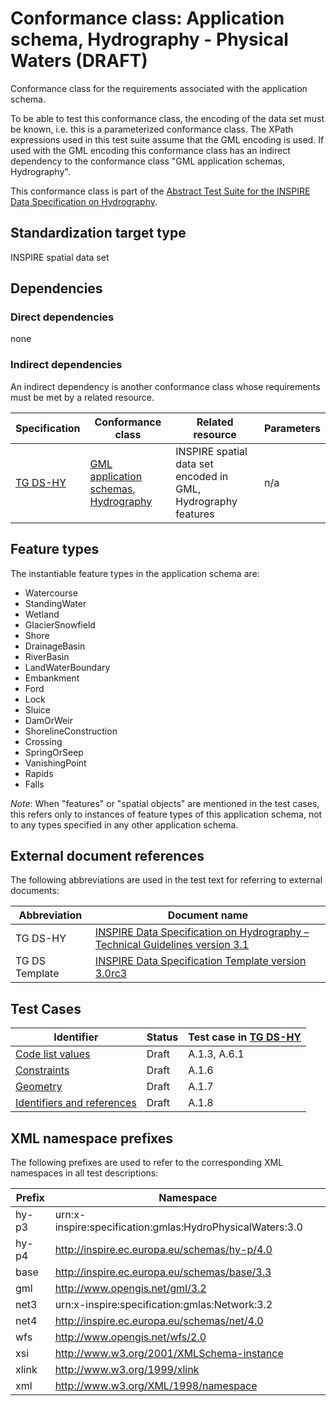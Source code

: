 # Conformance class: Application schema, Hydrography - Physical Waters (DRAFT)

Conformance class for the requirements associated with the application schema. 

To be able to test this conformance class, the encoding of the data set must be known, i.e. this is a parameterized conformance class. The XPath expressions used in this test suite assume that the GML encoding is used. If used with the GML encoding this conformance class has an indirect dependency to the conformance class "GML application schemas, Hydrography".

This conformance class is part of the [Abstract Test Suite for the INSPIRE Data Specification on Hydrography](http://inspire.ec.europa.eu/id/ats/data-hy/3.1).

## Standardization target type

INSPIRE spatial data set

## Dependencies

### Direct dependencies

none

### Indirect dependencies

An indirect dependency is another conformance class whose requirements must be met by a related resource.

| Specification | Conformance class | Related resource | Parameters |
| ------------- | ----------------- | ---------------- | ---------- |
| [TG DS-HY](http://inspire.ec.europa.eu/id/ats/data-hy/3.1/hy-p-as/README#ref_TG_DS_HY) | [GML application schemas, Hydrography](http://inspire.ec.europa.eu/id/ats/data-hy/3.1/hy-gml) | INSPIRE spatial data set encoded in GML, Hydrography features | n/a |
 
## Feature types <a name="feature-types"></a>

The instantiable feature types in the application schema are:

* Watercourse
* StandingWater
* Wetland
* GlacierSnowfield
* Shore
* DrainageBasin
* RiverBasin
* LandWaterBoundary
* Embankment
* Ford
* Lock
* Sluice
* DamOrWeir
* ShorelineConstruction
* Crossing
* SpringOrSeep
* VanishingPoint
* Rapids
* Falls

*Note*: When "features" or "spatial objects" are mentioned in the test cases, this refers only to instances of feature types of this application schema, not to any types specified in any other application schema.

## External document references

The following abbreviations are used in the test text for referring to external documents:

Abbreviation                     | Document name
-------------------------------- | --------------------------------------------------
TG DS-HY <a name="ref_TG_DS_HY"></a>   | [INSPIRE Data Specification on Hydrography – Technical Guidelines version 3.1](http://inspire.ec.europa.eu/documents/Data_Specifications/INSPIRE_DataSpecification_HY_v3.1.pdf)
TG DS Template <a name="ref_TG_DS_tmpl"></a>   | [INSPIRE Data Specification Template version 3.0rc3](http://inspire.jrc.ec.europa.eu/documents/Data_Specifications/INSPIRE_DataSpecification_Template_v3.0rc3.pdf)

## Test Cases

| Identifier                                                        | Status   | Test case in [TG DS-HY](#ref_TG_DS_HY)  |
| ----------------------------------------------------------------- | -------- | ------------ |
| [Code list values](http://inspire.ec.europa.eu/id/ats/data-hy/3.1/hy-p-as/code-list-values)  | Draft  | A.1.3, A.6.1  |
| [Constraints](http://inspire.ec.europa.eu/id/ats/data-hy/3.1/hy-p-as/constraints)  | Draft  | A.1.6  |
| [Geometry](http://inspire.ec.europa.eu/id/ats/data-hy/3.1/hy-p-as/geometry)  | Draft  | A.1.7  |
| [Identifiers and references](http://inspire.ec.europa.eu/id/ats/data-hy/3.1/hy-p-as/identifier-and-references)  | Draft  | A.1.8 |

## XML namespace prefixes <a name="namespaces"></a>

The following prefixes are used to refer to the corresponding XML namespaces in all test descriptions:

Prefix         | Namespace
-------------- | -------------------------------------------------
hy-p3          | urn:x-inspire:specification:gmlas:HydroPhysicalWaters:3.0
hy-p4          | http://inspire.ec.europa.eu/schemas/hy-p/4.0
base           | http://inspire.ec.europa.eu/schemas/base/3.3
gml            | http://www.opengis.net/gml/3.2
net3           | urn:x-inspire:specification:gmlas:Network:3.2
net4           | http://inspire.ec.europa.eu/schemas/net/4.0
wfs            | http://www.opengis.net/wfs/2.0
xsi            | http://www.w3.org/2001/XMLSchema-instance
xlink          | http://www.w3.org/1999/xlink
xml            | http://www.w3.org/XML/1998/namespace